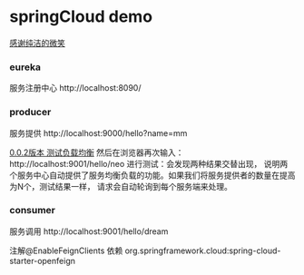 # springCloud demo
[感谢纯洁的微笑](http://www.ityouknow.com)

### eureka
服务注册中心 http://localhost:8090/


### producer
服务提供 http://localhost:9000/hello?name=mm

[0.0.2版本 测试负载均衡](http://www.ityouknow.com/springcloud/2017/05/12/eureka-provider-constomer.html)
然后在浏览器再次输入：http://localhost:9001/hello/neo 进行测试：会发现两种结果交替出现，
说明两个服务中心自动提供了服务均衡负载的功能。如果我们将服务提供者的数量在提高为N个，测试结果一样，
请求会自动轮询到每个服务端来处理。
### consumer
服务调用 http://localhost:9001/hello/dream

注解@EnableFeignClients 依赖 org.springframework.cloud:spring-cloud-starter-openfeign

